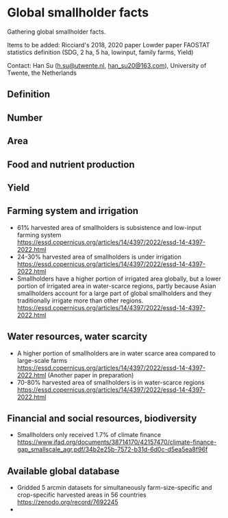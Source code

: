 # Global smallholder facts
Gathering global smallholder facts.

Items to be added:
Ricciard's 2018, 2020 paper
Lowder paper
FAOSTAT statistics
definition (SDG, 2 ha, 5 ha, lowinput, family farms, Yield)


Contact: Han Su (h.su@utwente.nl, han_su20@163.com), University of Twente, the Netherlands

## Definition


## Number


## Area


## Food and nutrient production


## Yield


## Farming system and irrigation
- 61% harvested area of smallholders is subsistence and low-input farming system 
https://essd.copernicus.org/articles/14/4397/2022/essd-14-4397-2022.html
- 24-30% harvested area of smallholders is under irrigation
https://essd.copernicus.org/articles/14/4397/2022/essd-14-4397-2022.html
- Smallholders have a higher portion of irrigated area globally, but a lower portion of irrigated area in water-scarce regions, partly because Asian smallholders account for a large part of global smallholders and they traditionally irrigate more than other regions.
https://essd.copernicus.org/articles/14/4397/2022/essd-14-4397-2022.html

## Water resources, water scarcity

- A higher portion of smallholders are in water scarce area compared to large-scale farms
https://essd.copernicus.org/articles/14/4397/2022/essd-14-4397-2022.html
(Another paper in preparation)
- 70-80% harvested area of smallholders is in water-scarce regions
https://essd.copernicus.org/articles/14/4397/2022/essd-14-4397-2022.html

## Financial and social resources, biodiversity
- Smallholders only received 1.7% of climate finance
https://www.ifad.org/documents/38714170/42157470/climate-finance-gap_smallscale_agr.pdf/34b2e25b-7572-b31d-6d0c-d5ea5ea8f96f

## Available global database

- Gridded 5 arcmin datasets for simultaneously farm-size-specific and crop-specific harvested areas in 56 countries
https://zenodo.org/record/7692245
- 






